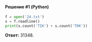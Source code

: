 #### Решение #1 (Python)
```python
f = open('24.txt')
s = f.readline()
print(s.count('TIK') + s.count('TOK'))
```
**Ответ:** 31348.

